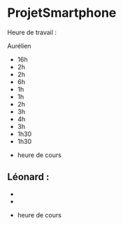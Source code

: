 # ProjetSmartphone

Heure de travail :

Aurélien
 - 16h
 - 2h
 - 2h
 - 6h
 - 1h
 - 1h
 - 2h
 - 3h
 - 4h
 - 3h
 - 1h30
 - 1h30
 + heure de cours
 
 Léonard :
 - 
 - 
 - 
 + heure de cours
